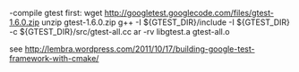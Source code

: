 -compile gtest first:
wget http://googletest.googlecode.com/files/gtest-1.6.0.zip
unzip gtest-1.6.0.zip
g++ -I ${GTEST_DIR}/include -I ${GTEST_DIR} -c ${GTEST_DIR}/src/gtest-all.cc
ar -rv libgtest.a gtest-all.o

see http://lembra.wordpress.com/2011/10/17/building-google-test-framework-with-cmake/